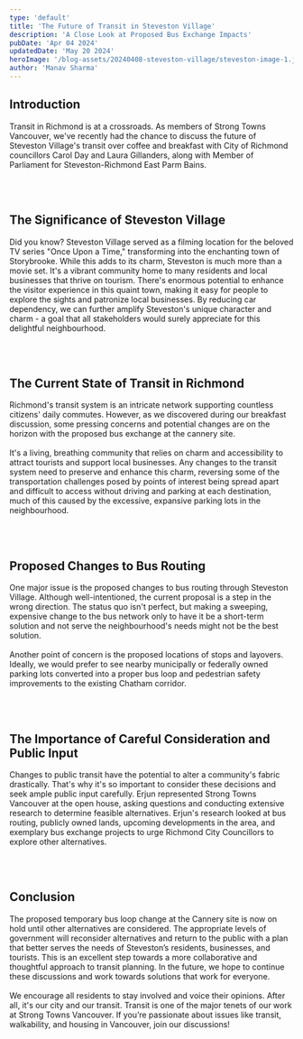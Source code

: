 ```yaml
---
type: 'default'
title: 'The Future of Transit in Steveston Village'
description: 'A Close Look at Proposed Bus Exchange Impacts'
pubDate: 'Apr 04 2024'
updatedDate: 'May 20 2024'
heroImage: '/blog-assets/20240408-steveston-village/steveston-image-1.jpg'
author: 'Manav Sharma'
---
```


## Introduction

Transit in Richmond is at a crossroads. As members of Strong Towns Vancouver, we've recently had the chance to discuss the future of Steveston Village's transit over coffee and breakfast with City of Richmond councillors Carol Day and Laura Gillanders, along with Member of Parliament for Steveston-Richmond East Parm Bains.

</br></br>

## The Significance of Steveston Village

Did you know? Steveston Village served as a filming location for the beloved TV series "Once Upon a Time," transforming into the enchanting town of Storybrooke. While this adds to its charm, Steveston is much more than a movie set. It's a vibrant community home to many residents and local businesses that thrive on tourism. There's enormous potential to enhance the visitor experience in this quaint town, making it easy for people to explore the sights and patronize local businesses. By reducing car dependency, we can further amplify Steveston's unique character and charm - a goal that all stakeholders would surely appreciate for this delightful neighbourhood.

</br></br>

## The Current State of Transit in Richmond

Richmond's transit system is an intricate network supporting countless citizens' daily commutes. However, as we discovered during our breakfast discussion, some pressing concerns and potential changes are on the horizon with the proposed bus exchange at the cannery site.
</br></br>
It's a living, breathing community that relies on charm and accessibility to attract tourists and support local businesses. Any changes to the transit system need to preserve and enhance this charm, reversing some of the transportation challenges posed by points of interest being spread apart and difficult to access without driving and parking at each destination, much of this caused by the excessive, expansive parking lots in the neighbourhood.

</br></br>

## Proposed Changes to Bus Routing

One major issue is the proposed changes to bus routing through Steveston Village. Although well-intentioned, the current proposal is a step in the wrong direction. The status quo isn't perfect, but making a sweeping, expensive change to the bus network only to have it be a short-term solution and not serve the neighbourhood's needs might not be the best solution.
</br></br>
Another point of concern is the proposed locations of stops and layovers. Ideally, we would prefer to see nearby municipally or federally owned parking lots converted into a proper bus loop and pedestrian safety improvements to the existing Chatham corridor.

</br></br>

## The Importance of Careful Consideration and Public Input

Changes to public transit have the potential to alter a community's fabric drastically. That's why it's so important to consider these decisions and seek ample public input carefully. Erjun represented Strong Towns Vancouver at the open house, asking questions and conducting extensive research to determine feasible alternatives. Erjun's research looked at bus routing, publicly owned lands, upcoming developments in the area, and exemplary bus exchange projects to urge Richmond City Councillors to explore other alternatives.

</br></br>

## Conclusion

The proposed temporary bus loop change at the Cannery site is now on hold until other alternatives are considered. The appropriate levels of government will reconsider alternatives and return to the public with a plan that better serves the needs of Steveston’s residents, businesses, and tourists. This is an excellent step towards a more collaborative and thoughtful approach to transit planning. In the future, we hope to continue these discussions and work towards solutions that work for everyone.
</br></br>
We encourage all residents to stay involved and voice their opinions. After all, it's our city and our transit. Transit is one of the major tenets of our work at Strong Towns Vancouver. If you’re passionate about issues like transit, walkability, and housing in Vancouver, join our discussions!

</br>
